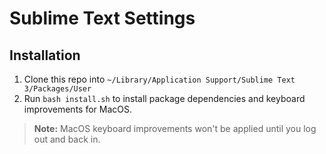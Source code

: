 # Sublime Text Settings

## Installation
1. Clone this repo into `~/Library/Application Support/Sublime Text 3/Packages/User`
2. Run `bash install.sh` to install package dependencies and keyboard improvements for MacOS.

>**Note:** MacOS keyboard improvements won't be applied until you log out and back in.
